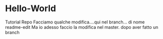 # Hello-World
Tutorial Repo
Facciamo qualche modifica....qui nel branch... di nome readme-edit
Ma io adesso faccio la modifica nel master. dopo aver fatto un branch
